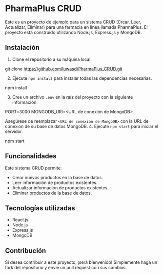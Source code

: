 # PharmaPlus CRUD

Este es un proyecto de ejemplo para un sistema CRUD (Crear, Leer, Actualizar, Eliminar) para una farmacia en línea llamada PharmaPlus. El proyecto está construido utilizando Node.js, Express.js y MongoDB.

## Instalación

1. Clone el repositorio a su máquina local.

git clone https://github.com/luwasd/PharmaPlus_CRUD.git

2. Ejecute `npm install` para instalar todas las dependencias necesarias.

npm install

3. Cree un archivo `.env` en la raíz del proyecto con la siguiente información:

PORT=3000
MONGODB_URI=<URL de conexión de MongoDB>

Asegúrese de reemplazar `<URL de conexión de MongoDB>` con la URL de conexión de su base de datos MongoDB.
4. Ejecute `npm start` para iniciar el servidor.

npm start

## Funcionalidades

Este sistema CRUD permite:

- Crear nuevos productos en la base de datos.
- Leer información de productos existentes.
- Actualizar información de productos existentes.
- Eliminar productos de la base de datos.

## Tecnologías utilizadas

- React.js
- Node.js
- Express.js
- MongoDB

## Contribución

Si desea contribuir a este proyecto, ¡será bienvenido! Simplemente haga un fork del repositorio y envíe un pull request con sus cambios.
